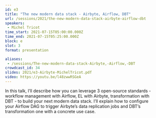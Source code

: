 ```yaml
---
id: e3
title: "The new modern data stack - Airbyte, Airflow, DBT"
url: /sessions/2021/the-new-modern-data-stack-airbyte-airflow-dbt
speakers:
 - Michel Tricot
time_start: 2021-07-15T05:00:00.000Z
time_end: 2021-07-15T05:25:00.000Z
block: e
slot: 3
format: presentation

aliases:
 - /sessions/The-new-modern-data-stack-Airbyte,-Airflow,-DBT
crowdcast_id: 34
slides: 2021/e3-Airbyte-MichelTricot.pdf
video: https://youtu.be/l48zwwRSGeA
---
```


In this talk, I’ll describe how you can leverage 3 open-source standards - workflow management with Airflow, EL with Airbyte, transformation with DBT - to build your next modern data stack. I’ll explain how to configure your Airflow DAG to trigger Airbyte’s data replication jobs and DBT’s transformation one with a concrete use case.
